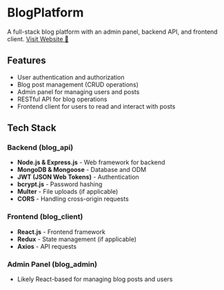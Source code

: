 # BlogPlatform

A full-stack blog platform with an admin panel, backend API, and frontend client.
[Visit Website 🔗](http://3.92.212.245:3000/)

## Features
- User authentication and authorization
- Blog post management (CRUD operations)
- Admin panel for managing users and posts
- RESTful API for blog operations
- Frontend client for users to read and interact with posts

## Tech Stack
### Backend (blog_api)
- **Node.js & Express.js** - Web framework for backend
- **MongoDB & Mongoose** - Database and ODM
- **JWT (JSON Web Tokens)** - Authentication
- **bcrypt.js** - Password hashing
- **Multer** - File uploads (if applicable)
- **CORS** - Handling cross-origin requests

### Frontend (blog_client)
- **React.js** - Frontend framework
- **Redux** - State management (if applicable)
- **Axios** - API requests

### Admin Panel (blog_admin)
- Likely React-based for managing blog posts and users